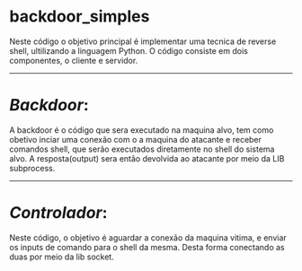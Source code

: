 # backdoor_simples
Neste código o objetivo principal é implementar uma tecnica de reverse shell, ultilizando a linguagem Python. O código consiste em dois componentes, o cliente e servidor.

--------------------------------------------------------------------
# *Backdoor*: 
 A backdoor é o código que sera executado na maquina alvo, tem como obetivo inciar uma conexão com o a maquina do atacante e receber comandos shell, que serão executados diretamente no shell do sistema alvo. A resposta(output) sera então devolvida ao atacante por meio da LIB subprocess.

--------------------------------------------------------------------
# *Controlador*: 
 Neste código, o objetivo é aguardar a conexão da maquina vitima, e enviar os inputs de comando para o shell da mesma. Desta forma conectando as duas por meio da lib socket.

